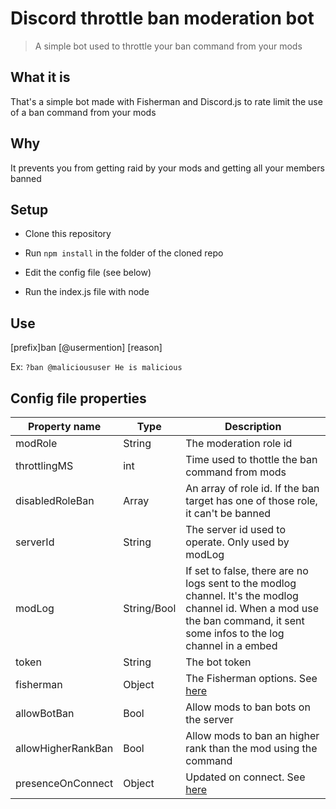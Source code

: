 # Discord  throttle ban moderation bot

> A simple bot used to throttle your ban command from your mods

## What it is

That's a simple bot made with Fisherman and Discord.js to rate limit the use of a ban command from your mods

## Why

It prevents you from getting raid by your mods and getting all your members banned

## Setup

* Clone this repository

* Run `npm install` in the folder of the cloned repo

* Edit the config file (see below)

* Run the index.js file with node

## Use

[prefix]ban [@usermention] [reason]

Ex: `?ban @malicioususer He is malicious`

## Config file properties

| Property name      | Type          | Description                                                                                                                                                                 |
|--------------------|---------------|-----------------------------------------------------------------------------------------------------------------------------------------------------------------------------|
| modRole            | String        | The moderation role id                                                                                                                                                      |
| throttlingMS       | int           | Time used to thottle the ban command from mods                                                                                                                              |
| disabledRoleBan    | Array<String> | An array of role id. If the ban target has one of those role, it can't be banned                                                                                            |
| serverId           | String        | The server id used to operate. Only used by modLog                                                                                                                          |
| modLog             | String/Bool   | If set to false, there are no logs sent to the modlog channel. It's the modlog channel id. When a mod use the ban command, it sent some infos to the log channel in a embed |
| token              | String        | The bot token                                                                                                                                                               |
| fisherman          | Object        | The Fisherman options. See [here](https://maxerbox.github.io/fisherman-discord.js/?api=fisherman#FishermanOptions)                                                                |
| allowBotBan        | Bool          | Allow mods to ban bots on the server                                                                                                                                         |
| allowHigherRankBan | Bool          | Allow mods to ban an higher rank than the mod using the command                                                                                                             |
| presenceOnConnect  | Object        | Updated on connect. See [here](https://discord.js.org/#/docs/main/stable/typedef/PresenceData)                                                                                      |
